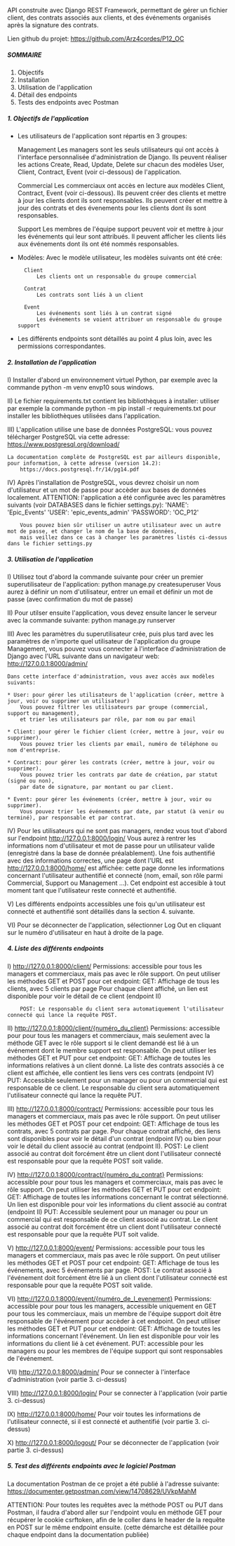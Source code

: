 API construite avec Django REST Framework, permettant de gérer un fichier client, des contrats associés aux clients, et des événements organisés après la signature des contrats.

Lien github du projet:
    https://github.com/Arz4cordes/P12_OC


##### SOMMAIRE ####
1) Objectifs
2) Installation
3) Utilisation de l'application
4) Détail des endpoints
5) Tests des endpoints avec Postman


##### 1. Objectifs de l'application #####
* Les utilisateurs de l'application sont répartis en 3 groupes:

    Management
        Les managers sont les seuls utilisateurs qui ont accès à l'interface personnalisée d'administration de Django.
        Ils peuvent réaliser les actions Create, Read, Update, Delete sur chacun des modèles User, Client, Contract, Event (voir ci-dessous)
        de l'application.

    Commercial
        Les commerciaux ont accès en lecture aux modèles Client, Contract, Event (voir ci-dessous).
        Ils peuvent créer des clients et mettre à jour les clients dont ils sont responsables.
        Ils peuvent créer et mettre à jour des contrats et des évenements pour les clients dont ils sont responsables.

    Support
    Les membres de l'équipe support peuvent voir et mettre à jour les événements qui leur sont attribués.
    Il peuvent afficher les clients liés aux événements dont ils ont été nommés responsables.

* Modèles:
    Avec le modèle utilisateur, les modèles suivants ont été crée:

        Client
            Les clients ont un responsable du groupe commercial

        Contrat
            Les contrats sont liés à un client

        Event
            Les événements sont liés à un contrat signé
            Les événements se voient attribuer un responsable du groupe support

* Les différents endpoints sont détaillés au point 4 plus loin, avec les permissions correspondantes.


##### 2. Installation de l'application #####
I) Installer d'abord un environnement virtuel Python, par exemple avec la commande python -m venv envp10 sous windows.

II) Le fichier requirements.txt contient les bibliothèques à installer: utiliser par exemple la commande python -m pip install -r requirements.txt pour installer les bibliothèques utilisées dans l'application.

III) L'application utilise une base de données PostgreSQL: vous pouvez télécharger PostgreSQL via cette adresse:
        https://www.postgresql.org/download/

    La documentation complète de PostgreSQL est par ailleurs disponible, pour information, à cette adresse (version 14.2):
        https://docs.postgresql.fr/14/pg14.pdf

IV) Après l'installation de PostgreSQL, vous devrez choisir un nom d'utilisateur et un mot de passe pour accèder aux bases de données localement.
        ATTENTION: l'application a été configurée avec les paramètres suivants (voir DATABASES dans le fichier settings.py):
        'NAME': 'Epic_Events'
        'USER': 'epic_events_admin'
        'PASSWORD': 'OC_P12'
        
        Vous pouvez bien sûr utiliser un autre utilisateur avec un autre mot de passe, et changer le nom de la base de données,
        mais veillez dans ce cas à changer les paramètres listés ci-dessus dans le fichier settings.py


##### 3. Utilisation de l'application #####
I) Utilisez tout d'abord la commande suivante pour créer un premier superutilisateur de l'application:
        python manage.py createsuperuser
    Vous aurez à définir un nom d'utilisateur, entrer un email et définir un mot de passe (avec confirmation du mot de passe)

II) Pour utilser ensuite l'application, vous devez ensuite lancer le serveur avec la commande suivante:
        python manage.py runserver

III) Avec les paramètres du superutilisateur crée, puis plus tard avec les paramètres de n'importe quel utilisateur de l'application du groupe Management,
    vous pouvez vous connecter à l'interface d'administration de Django avec l'URL suivante dans un navigateur web:
         http://127.0.0.1:8000/admin/

    Dans cette interface d'administration, vous avez accès aux modèles suivants:

    * User: pour gérer les utilisateurs de l'application (créer, mettre à jour, voir ou supprimer un utilisateur)
        Vous pouvez filtrer les utilisateurs par groupe (commercial, support ou management),
        et trier les utilisateurs par rôle, par nom ou par email

    * Client: pour gérer le fichier client (créer, mettre à jour, voir ou supprimer).
        Vous pouvez trier les clients par email, numéro de téléphone ou nom d'entreprise.

    * Contract: pour gérer les contrats (créer, mettre à jour, voir ou supprimer).
        Vous pouvez trier les contrats par date de création, par statut (signé ou non),
        par date de signature, par montant ou par client.

    * Event: pour gérer les événements (créer, mettre à jour, voir ou supprimer).
        Vous pouvez trier les événements par date, par statut (à venir ou terminé), par responsable et par contrat.

IV) Pour les utilisateurs qui ne sont pas managers, rendez vous tout d'abord sur l'endpoint http://127.0.0.1:8000/login/
    Vous aurez à rentrer les informations nom d'utilisateur et mot de passe pour un utilisateur valide (enregistré dans la base de donnée préalablement).
    Une fois authentifié avec des informations correctes, une page dont l'URL est http://127.0.0.1:8000/home/ est affichée:
    cette page donne les informations concernant l'utilisateur authentifié et connecté (nom, email, son rôle parmi Commercial, Support ou Management ...).
    Cet endpoint est accesible à tout moment tant que l'utilisateur reste connecté et authentifié.

V) Les différents endpoints accessibles une fois qu'un utilisateur est connecté et authentifié sont détaillés dans la section 4. suivante.

VI) Pour se déconnecter de l'application, sélectionner Log Out en cliquant sur le numéro d'utilisateur en haut à droite de la page.


##### 4. Liste des différents endpoints #####

I) http://127.0.0.1:8000/client/
    Permissions: accessible pour tous les managers et commerciaux, mais pas avec le rôle support.
    On peut utiliser les méthodes GET et POST pour cet endpoint:
        GET: Affichage de tous les clients, avec 5 clients par page
        Pour chaque client affiché, un lien est disponible pour voir le détail de ce client (endpoint II)

        POST: Le responsable du client sera automatiquement l'utilisateur connecté qui lance la requête POST.

II) http://127.0.0.1:8000/client/{numéro_du_client}
    Permissions: accessible pour pour tous les managers et commerciaux, mais seulement avec la méthode GET avec le rôle support
    si le client demandé est lié à un événement dont le membre support est responsable.
    On peut utiliser les méthodes GET et PUT pour cet endpoint:
        GET: Affichage de toutes les informations relatives à un client donné.
        La liste des contrats associés à ce client est affichée, elle contient les liens vers ces contrats (endpoint  IV)
        PUT: Accessible seulement pour un manager ou pour un commercial qui est responsable de ce client.
        Le responsable du client sera automatiquement l'utilisateur connecté qui lance la requête PUT.

III) http://127.0.0.1:8000/contract/
    Permissions: accessible pour tous les managers et commerciaux, mais pas avec le rôle support.
    On peut utiliser les méthodes  GET et POST pour cet endpoint:
    GET: Affichage de tous les contrats, avec 5 contrats par page.
    Pour chaque contrat affiché, des liens sont disponibles pour voir le détail d'un contrat (endpoint IV)
    ou bien pour voir le détail du client associé au contrat (endpoint II).
    POST: Le client associé au contrat doit forcément être un client dont l'utilisateur connecté est responsable
    pour que la requête POST soit valide.

IV) http://127.0.0.1:8000/contract/{numéro_du_contrat}
    Permissions: accessible pour pour tous les managers et commerciaux, mais pas avec le rôle support.
    On peut utiliser les méthodes GET et PUT pour cet endpoint:
        GET: Affichage de toutes les informations concernant le contrat sélectionné.
        Un lien est disponible pour voir les informations du client associé au contrat (endpoint II)
        PUT: Accessible seulement pour un manager ou pour un commercial qui est responsable de ce client associé au contrat.
        Le client associé au contrat doit forcément être un client dont l'utilisateur connecté est responsable
        pour que la requête PUT soit valide.

V) http://127.0.0.1:8000/event/
    Permissions: accessible pour tous les managers et commerciaux, mais pas avec le rôle support.
    On peut utiliser les méthodes GET et POST pour cet endpoint:
        GET: Affichage de tous les événements, avec 5 événements par page.
        POST: Le contrat associé à l'événement doit forcément être lié à un client dont l'utilisateur connecté est responsable
        pour que la requête POST soit valide.

VI) http://127.0.0.1:8000/event/{numéro_de_l_evenement}
    Permissions: accessible pour pour tous les managers, accessible uniquement en GET pour tous les commerciaux,
    mais un membre de l'équipe support doit être responsable de l'événement pour accèder à cet endpoint.
    On peut utiliser les méthodes GET et PUT pour cet endpoint:
        GET: Affichage de toutes les informations concernant l'événement.
        Un lien est disponible pour voir les informations du client lié à cet événement.
        PUT: accessible pour les managers ou pour les membres de l'équipe support qui sont responsables de l'événement.

VII) http://127.0.0.1:8000/admin/
    Pour se connecter à l'interface d'administration (voir partie 3. ci-dessus)

VIII) http://127.0.0.1:8000/login/
    Pour se connecter à l'application (voir partie 3. ci-dessus)

IX) http://127.0.0.1:8000/home/
    Pour voir toutes les informations de l'utilisateur connecté, si il est connecté et authentifié
    (voir partie 3. ci-dessus)

X) http://127.0.0.1:8000/logout/
    Pour se déconnecter de l'application (voir partie 3. ci-dessus)


##### 5. Test des différents endpoints avec le logiciel Postman #####

La documentation Postman de ce projet a été publié à l'adresse suivante:
    https://documenter.getpostman.com/view/14708629/UVkpMahM

ATTENTION: Pour toutes les requêtes avec la méthode POST ou PUT dans Postman,
    il faudra d'abord aller sur l'endpoint voulu en méthode GET pour récupérer le cookie csrftoken,
    afin de le coller dans le header de la requête en POST sur le même endpoint ensuite.
    (cette démarche est détaillée pour chaque endpoint dans la documentation publiée)

